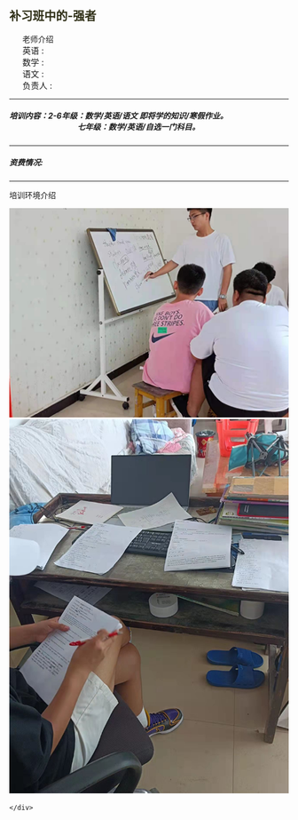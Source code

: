 <html>
 <head>
  <title> 豆芽补习班 </title>
  <meta name="generator" content="editplus" />
  <meta name="author" content="" />
  <meta name="keywords" content="" />
  <meta name="description" content="" />
    <script type="application/javascript"/>
   alert("豆芽补习班欢迎您的到来！")
</script>
   <style spry:test="css">
@keyframes myfirst{
    from{color:yellow;}	 
    to{color:blude;}
}   
h2 {
    animation: myfirst 4s infinite;	   
	   }
    
.ie img{
	width:300px;
	height:250px;
	   float:left;
	 }
 .ie p{
	
	  font-size:25px;
	   } 
.two ul{
	  font-size:23px; 
	   }
 li{font-size:15px;
	   list-style-type:none;
	   }
    
  </style>
 </head>

<body>
   <h2>补习班中的-强者</h2>
      <div class="two">
	      <ul>老师介绍
	        <li>英语 :</li>
		     <li>数学 :</li>
		      <li>语文 :</li>
		       <li>负责人 :</li>
	                </ul>
     <hr/>
    <h5>
        培训内容：2-6年级：数学/英语/语文 即将学的知识/寒假作业。
               <br/>&nbsp;&nbsp;&nbsp;&nbsp; &nbsp;&nbsp;&nbsp;&nbsp;&nbsp;&nbsp;&nbsp;&nbsp; &nbsp;&nbsp;&nbsp;&nbsp; &nbsp;&nbsp;&nbsp;&nbsp; &nbsp;&nbsp;&nbsp;&nbsp;&nbsp;&nbsp;&nbsp;&nbsp; &nbsp;&nbsp;&nbsp;&nbsp;七年级：数学/英语/自选一门科目。
        </h5>
 <hr/>
    <h5>资费情况:</h5>
                             </div>

<hr/>
    <div class="ie"><p>培训环境介绍</p>
     <img src="cram2.jpg"/>
     <img src="cram5.jpg"/>
     
    
    </div>

</body>
</html>
